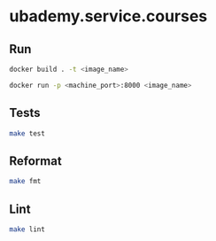 # ubademy.service.courses

## Run

``` bash
docker build . -t <image_name>

docker run -p <machine_port>:8000 <image_name>
```

## Tests
``` bash
make test
```

## Reformat
``` bash
make fmt
```

## Lint
``` bash
make lint
```

